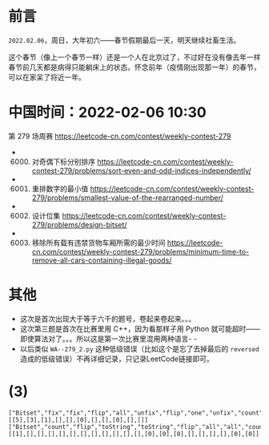 
# 前言

`2022.02.06`，周日，大年初六——春节假期最后一天，明天继续社畜生活。

这个春节（像上一个春节一样）还是一个人在北京过了，不过好在没有像去年一样春节前几天都是病得只能躺床上的状态。怀念前年（疫情刚出现那一年）的春节，可以在家呆了将近一年。

# 中国时间：2022-02-06 10:30

第 279 场周赛 https://leetcode-cn.com/contest/weekly-contest-279
- 6000. 对奇偶下标分别排序 https://leetcode-cn.com/contest/weekly-contest-279/problems/sort-even-and-odd-indices-independently/
- 6001. 重排数字的最小值 https://leetcode-cn.com/contest/weekly-contest-279/problems/smallest-value-of-the-rearranged-number/
- 6002. 设计位集 https://leetcode-cn.com/contest/weekly-contest-279/problems/design-bitset/
- 6003. 移除所有载有违禁货物车厢所需的最少时间 https://leetcode-cn.com/contest/weekly-contest-279/problems/minimum-time-to-remove-all-cars-containing-illegal-goods/

# 其他

- 这次是首次出现大于等于六千的题号，卷起来卷起来。。。
- 这次第三题是首次在比赛里用 C++，因为看那样子用 Python 就可能超时——即使算法对了。。。所以这是第一次比赛里混用两种语言- -
- 以后类似 `WA--279_2.py` 这种低级错误（比如这个是忘了去掉最后的 `reversed` 造成的低级错误）不再详细记录，只记录LeetCode链接即可。

# (3)

```
["Bitset","fix","fix","flip","all","unfix","flip","one","unfix","count","toString"]
[[5],[3],[1],[],[],[0],[],[],[0],[],[]]
["Bitset","count","flip","toString","toString","flip","all","all","count","all","count","all","unfix","unfix","unfix","count","flip","all","flip","fix","fix"]
[[1],[],[],[],[],[],[],[],[],[],[],[],[0],[0],[0],[],[],[],[],[0],[0]]
```
